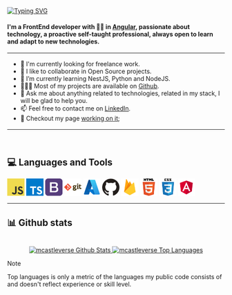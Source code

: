 <a href="https://git.io/typing-svg">
  <img src="https://readme-typing-svg.herokuapp.com?font=Brush+Script+MT&weight=300&size=70&pause=400&center=true&vCenter=true&random=false&width=1000&height=100&lines=Hello+World!+;I'm+Mcastle!+%F0%9F%A4%98%F0%9F%8F%BC" alt="Typing SVG" />
</a>

#### I'm a FrontEnd developer with 🤘🏼 in [Angular](https://angular.io), passionate about technology, a proactive self-taught professional, always open to learn and adapt to new technologies.
<table style="border: none;" align="center">
  <tr style="border: none;">
    <td style="border: none;">
      <ul>
        <li>
          🔭 I'm currently looking for freelance work.
        </li>
        <li>
          🤝 I like to collaborate in Open Source projects.
        </li>
        <li>
          🌱 I’m currently learning NestJS, Python and NodeJS.
        </li>
        <li>
          👨🏻‍💻 Most of my projects are available on 
          <a href="https://github.com/mcastilloa?tab=repositories" rel="noopener noreferrer">Github</a>.
        </li>
        <li>
          💬 Ask me about anything related to technologies, related in my stack, I will be glad to help you.
        </li>
        <li>
          📫 Feel free to contact me on
          <a href="https://www.linkedin.com/in/miguelcastilloa" target="_blank" rel="noopener noreferrer">LinkedIn</a>.
        </li>
        <li>
          📝 Checkout my page
          <a href="#" target="_blank" rel="noopener noreferrer">working on it</a>;
        </li>
    </td>
  </tr>
</table>
<br/>

## 💻 Languages and Tools
<code><img height="40" src="https://raw.githubusercontent.com/github/explore/80688e429a7d4ef2fca1e82350fe8e3517d3494d/topics/javascript/javascript.png"></code>
<code><img height="40" src="https://raw.githubusercontent.com/github/explore/80688e429a7d4ef2fca1e82350fe8e3517d3494d/topics/typescript/typescript.png"></code>
<code><img height="40" src="https://raw.githubusercontent.com/github/explore/80688e429a7d4ef2fca1e82350fe8e3517d3494d/topics/bootstrap/bootstrap.png"></code>
<code><img height="40" src="https://raw.githubusercontent.com/github/explore/80688e429a7d4ef2fca1e82350fe8e3517d3494d/topics/git/git.png"></code>
<code><img height="40" src="https://raw.githubusercontent.com/github/explore/eaef8552d8b082ffafe2bfc8a5023d47da904aac/topics/azure/azure.png"></code>
<code><img height="40" src="https://raw.githubusercontent.com/github/explore/89bdd9644f44d1b12180fd512b95574fe4c54617/topics/github-api/github-api.png"></code>
<code><img height="40" src="https://raw.githubusercontent.com/github/explore/80688e429a7d4ef2fca1e82350fe8e3517d3494d/topics/firebase/firebase.png"></code>
<code><img height="40" src="https://raw.githubusercontent.com/github/explore/80688e429a7d4ef2fca1e82350fe8e3517d3494d/topics/html/html.png"></code>
<code><img height="40" src="https://raw.githubusercontent.com/github/explore/80688e429a7d4ef2fca1e82350fe8e3517d3494d/topics/css/css.png"></code>
<code><img height="40" src="https://raw.githubusercontent.com/github/explore/80688e429a7d4ef2fca1e82350fe8e3517d3494d/topics/angular/angular.png"></code>
<br/>

---

## 📊 Github stats
<!-- Bassed on: https://github.com/anuraghazra/github-readme-stats -->
<p align="center">
  <br/>
  <a href="https://github.com/anuraghazra/github-readme-stats">
  <img alt="mcastleverse Github Stats" src="https://github-readme-stats.vercel.app/api/?username=mcastilloa&count_private=true&theme=radical&hide=issues,contribs&rank_icon=github&show_icons=true&show=prs_merged,prs_merged_percentage" height="190px"/>
  </a>

  <a href="https://github.com/anuraghazra/github-readme-stats">
  <img alt="mcastleverse Top Languages" src="https://github-readme-stats.vercel.app/api/top-langs/?username=mcastilloa&layout=compact&theme=radical&count_private=true" height="190px"/>
  </a>
</p>


> [!NOTE]
> Top languages is only a metric of the languages my public code consists of and doesn't reflect experience or skill level.
